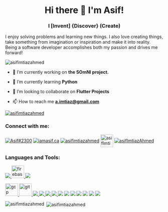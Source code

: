 <h1 align="center">Hi there 👋 I'm Asif!</h1>
<h3 align="center">I [Invent] {Discover} (Create)</h3>
<p> I enjoy solving problems and learning new things. I also love creating things, take something from imagination or inspiration and make it into reality. Being a software developer accomplishes both my passion and drives me forward!</p>

<p align="left"> <img src="https://komarev.com/ghpvc/?username=asifimtiazahmed&label=Profile%20views&color=0e75b6&style=flat" alt="asifimtiazahmed" /> </p>



- 🔭 I’m currently working on **the SOmNI project.**

- 🌱 I’m currently learning **Python**

- 👯 I’m looking to collaborate on **Flutter Projects**

- 📫 How to reach me **a.imtiaz@gmail.com**

<p align="left"> <a href="https://github.com/ryo-ma/github-profile-trophy"><img src="https://github-profile-trophy.vercel.app/?username=asifimtiazahmed" alt="asifimtiazahmed" /></a> </p>

<h3 align="left">Connect with me:</h3>
<p align="left">
<a href="https://discord.gg/Asif#2300" target="_blank"><img align="center" src="https://img.icons8.com/ultraviolet/48/000000/discord--v1.png" alt="Asif#2300"/></a>
<a href="https://www.iamasif.ca" target="_blank"><img align="center" src="https://img.icons8.com/pastel-glyph/48/26e07f/website--v1.png" alt="iamasif.ca"/></a>
<a href="https://www.linkedin.com/in/asif-i-ahmed" target="_blank"><img align="center" src="https://img.icons8.com/fluent/48/000000/linkedin.png" alt="asifimtiazahmed"/></a>
<a href="https://www.instagram.com/asif_imtiaz_ahmed" target="blank"><img align="center" src="https://img.icons8.com/office/48/000000/instagram-new.png" alt="asifImtiazAhmed" height="40" width="40" /></a>
  <a href="https://twitter.com/AsifImtiazAhmed" target="_blank"><img align="center" src="https://img.icons8.com/fluent/48/000000/twitter.png" alt="asifImtiazAhmed"/></a>

</p>


<h3 align="left">Languages and Tools:</h3>
<p align="left"> 
    <a href="https://flutter.dev" target="_blank"> <img src="https://img.icons8.com/color/48/000000/flutter.png"/> </a>
  <a href="https://firebase.google.com/" target="_blank"> <img src="https://www.vectorlogo.zone/logos/firebase/firebase-icon.svg" alt="firebase" width="40" height="40"/> </a> 
  <a href="https://aws.amazon.com/" target="_blank"> <img src="https://img.icons8.com/color/48/000000/amazon-web-services.png"/></a>

  <a href="https://cloud.google.com" target="_blank"> <img src="https://www.vectorlogo.zone/logos/google_cloud/google_cloud-icon.svg" alt="gcp" width="40" height="40"/> </a> <a href="https://git-scm.com/" target="_blank"> <img src="https://www.vectorlogo.zone/logos/git-scm/git-scm-icon.svg" alt="git" width="40" height="40"/> </a> <a href="https://www.w3.org/html/" target="_blank">   <a href="https://www.javascript.com/" target="_blank"><img src="https://img.icons8.com/color/48/000000/javascript.png"/> </a> <a href="https://developer.mozilla.org/en-US/docs/Web/HTML" target="_blank"><img src="https://img.icons8.com/color/48/000000/html-5--v2.png"/> </a> <a href="https://www.python.org/" target="_blank"> <img src="https://img.icons8.com/color/48/000000/python.png"/> </a> <a href="https://visualstudio.microsoft.com/" target="_blank"> <img src="https://img.icons8.com/color/48/000000/visual-studio-code-insides.png"/> </a> <a href="https://www.android.com" target="_blank"> <img src="https://img.icons8.com/fluent/48/000000/android.png"/></a>  <a href="https://dart.dev/" target="_blank"> <img src="https://img.icons8.com/color/48/000000/dart.png"/></a> <a href="https://ubuntu.com/" target="_blank"><img src="https://img.icons8.com/color/48/000000/linux.png"/></a> <a href="https://www.w3schools.com/cpp/" target="_blank"> <img src="https://img.icons8.com/color/48/000000/c-plus-plus-logo.png"/></a> <a href="https://www.arduino.cc/" target="_blank"> <img src="https://img.icons8.com/fluent/48/000000/arduino.png"/></a> <a href="https://graphql.org/" target="_blank"> <img src="https://img.icons8.com/color/48/000000/graphql.png"/></a> <a href="https://developer.apple.com/xcode/" target="_blank"> <img src="https://img.icons8.com/color/48/000000/xcode.png"/></a></p>


  
<p><img align="left" src="https://github-readme-stats.vercel.app/api/top-langs?username=asifimtiazahmed&show_icons=true&locale=en&layout=compact" alt="asifimtiazahmed" /></p>

<p>&nbsp;<img align="center" src="https://github-readme-stats.vercel.app/api?username=asifimtiazahmed&show_icons=true&locale=en" alt="asifimtiazahmed" /></p>



  
  
  
  
